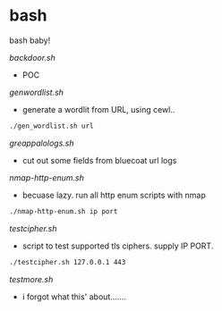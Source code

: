 # bash
bash baby!

_backdoor.sh_

- POC

_genwordlist.sh_
- generate a wordlit from URL, using cewl..
```zsh
./gen_wordlist.sh url
```

_greappalologs.sh_
- cut out some fields from bluecoat url logs

_nmap-http-enum.sh_
- becuase lazy. run all http enum scripts with nmap
```zsh
./nmap-http-enum.sh ip port
```


_testcipher.sh_
- script to test supported tls ciphers. supply IP PORT.
```zsh
./testcipher.sh 127.0.0.1 443
```

_testmore.sh_
- i forgot what this' about.......
